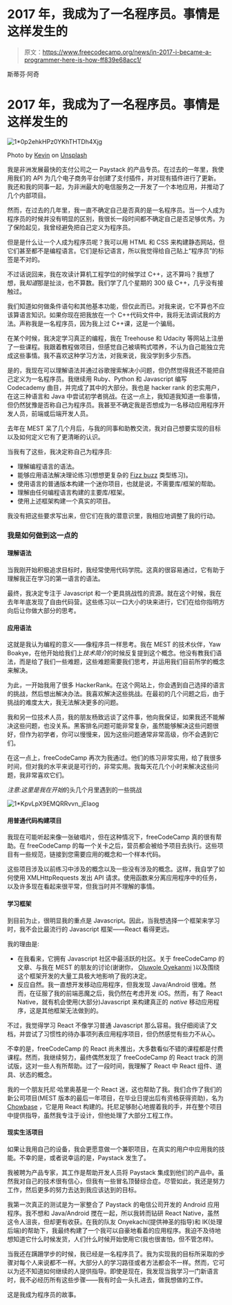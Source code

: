 # 2017 年，我成为了一名程序员。事情是这样发生的

> 原文：<https://www.freecodecamp.org/news/in-2017-i-became-a-programmer-here-is-how-ff839e68acc1/>

斯蒂芬·阿奇

# 2017 年，我成为了一名程序员。事情是这样发生的

![1*0p2ehkHPz0YKhTHTDh4Xjg](img/f2e77bc321b4e6d81b2472006ec7e07f.png)

Photo by [Kevin](https://unsplash.com/photos/w7ZyuGYNpRQ?utm_source=unsplash&utm_medium=referral&utm_content=creditCopyText) on [Unsplash](https://unsplash.com/?utm_source=unsplash&utm_medium=referral&utm_content=creditCopyText)

我是非洲发展最快的支付公司之一 Paystack 的产品专员。在过去的一年里，我使用我们的 API 为几个电子商务平台创建了支付插件，并对现有插件进行了更新。我还和我的同事一起，为非洲最大的电信服务之一开发了一个本地应用，并推动了几个内部项目。

然而，在过去的几年里，我一直不确定自己是否真的是一名程序员。当一个人成为程序员的时候并没有明显的区别，我很长一段时间都不确定自己是否足够优秀。为了保险起见，我曾经避免把自己定义为程序员。

但是是什么让一个人成为程序员呢？我可以用 HTML 和 CSS 来构建静态网站，但它们甚至都不是编程语言。它们是标记语言，所以我觉得给自己贴上“程序员”的标签是不对的。

不过话说回来，我在攻读计算机工程学位的时候学过 C++，这不算吗？我想了想，我*知道*那是扯淡，也不算数。我们学了几个星期的 300 级 C++，几乎没有接触过。

我们知道如何做条件语句和其他基本功能，但仅此而已。对我来说，它不算也不应该算语言知识。如果你现在把我放在一个 C++代码文件中，我将无法调试我的方法。声称我是一名程序员，因为我上过 C++课，这是一个骗局。

在某个时候，我决定学习真正的编程，我在 Treehouse 和 Udacity 等网站上注册了一些课程。我跟着教程做项目，但感觉自己被填鸭式喂养，不认为自己能独立完成这些事情。我不喜欢这种学习方法，对我来说，我没学到多少东西。

是的，我现在可以理解语法并通过谷歌搜索解决小问题，但仍然觉得我还不能把自己定义为一名程序员。我继续用 Ruby、Python 和 Javascript 编写 Codecademy 曲目，并完成了其中的大部分。我也是 hacker rank 的忠实用户，在这三种语言和 Java 中尝试初学者挑战。在这一点上，我知道我知道一些事情，但仍然犹豫是否称自己为程序员。我甚至不确定我是否想成为一名移动应用程序开发人员，前端或后端开发人员。

去年在 MEST 呆了几个月后，与我的同事和助教交流，我对自己想要实现的目标以及如何定义它有了更清晰的认识。

当我有了这些，我决定称自己为程序员:

*   理解编程语言的语法。
*   能够应用语法解决理论练习(想想更复杂的 [Fizz buzz](https://en.wikipedia.org/wiki/Fizz_buzz) 类型练习)。
*   使用语言的普通版本构建一个迷你项目，也就是说，不需要库/框架的帮助。
*   理解由任何编程语言构建的主要库/框架。
*   使用上述框架构建一个真实的项目。

我没有把这些要求写出来，但它们在我的潜意识里，我相应地调整了我的行动。

### 我是如何做到这一点的

#### 理解语法

当我刚开始积极追求目标时，我经常使用代码学院。这真的很容易通过，它有助于理解我正在学习的第一语言的语法。

最终，我决定专注于 Javascript 和一个更具挑战性的资源。就在这个时候，我在去年年底发现了自由代码营。这些练习以一口大小的块来进行，它们在给你指明方向后让你做大部分的思考。

#### 应用语法

这就是我认为编程的意义——像程序员一样思考。我在 MEST 的技术伙伴，Yaw Boakye，在他开始给我们上*技术简介*的时候反复提到这个概念。他没有教我们语法，而是给了我们一些难题，这些难题需要我们思考，并运用我们目前所学的概念来解决。

为此，一开始我用了很多 HackerRank。在这个网站上，你会遇到自己选择的语言的挑战，然后想出解决办法。我喜欢解决这些挑战。在最初的几个问题之后，由于挑战的难度太大，我无法解决更多的问题。

我和另一位技术人员，我的朋友杨致远谈了这件事，他向我保证，如果我还不能解决这些问题，也没关系。黑客排名问题可能非常复杂，虽然能够解决这些问题很好，但作为初学者，你可以慢慢来，因为这些问题通常非常高级，你不会遇到它们。

在这一点上，freeCodeCamp 再次为我通过。他们的练习非常实用，给了我很多时间，但对我的水平来说是可行的，非常实用。我每天花几个小时来解决这些问题，我非常喜欢它们。

*注意:这里是我在开始*的头几个月里遇到的一些挑战

![1*KpvLpX9EMQRRvvn_jEIaog](img/36c8935c26b8c458e7396b8699d13bb6.png)

#### 用普通代码构建项目

我现在可能听起来像一张破唱片，但在这种情况下，freeCodeCamp 真的很有帮助。在 freeCodeCamp 的每一个关卡之后，营员都会被给予项目去执行。这些项目有一些规范，链接到您需要应用的概念和一个样本代码。

这些项目涉及以前练习中涉及的概念以及一些没有涉及的概念。这样，我自学了如何使用 XMLHttpRequests 发出 API 请求。使用函数来分离应用程序中的任务，以及许多现在看起来很平常，但我当时并不理解的事情。

#### 学习框架

到目前为止，很明显我的重点是 Javascript。因此，当我想选择一个框架来学习时，我不会比最流行的 Javascript 框架——React 看得更远。

我的理由是:

*   在我看来，它拥有 Javascript 社区中最活跃的社区。关于 freeCodeCamp 的文章、与我在 MEST 的朋友的讨论(谢谢你， [Oluwole Oyekanmi](https://www.freecodecamp.org/news/in-2017-i-became-a-programmer-here-is-how-ff839e68acc1/undefined) )以及围绕这个框架开发的大量工具极大地影响了我的决定。
*   反应自然。我一直想开发移动应用程序，但我发现 Java/Android 很难。然而，在征服了我的前端恶魔之后，我仍然在考虑开发 iOS。然而，有了 React Native，就有机会使用(大部分)Javascript 来构建真正的 *native* 移动应用程序，这是其他框架无法做到的。

不过，我觉得学习 React 不像学习普通 Javascript 那么容易。我仔细阅读了文档，并尝试了习惯性的待办事项列表应用程序项目，但仍然感觉有些力不从心。

不幸的是，freeCodeCamp 的 React 尚未推出，大多数看似不错的课程都是付费课程。然而，我继续努力，最终偶然发现了 freeCodeCamp 的 React track 的测试版，这对一些人有所帮助。过了一段时间，我理解了 React 中 React 组件、道具、状态的概念。

我的一个朋友托尼·哈里奥基是一个 React 迷，这也帮助了我。我们合作了我们的新公司项目(MEST 版本的最后一年项目，在毕业日提出后有资格获得资助)，名为 [Chowbase](http://www.getchowbase.com/) ，它是用 React 构建的。托尼足够耐心地握着我的手，并在整个项目中提供指导，虽然我专注于设计，但他处理了大部分工程工作。

#### 现实生活项目

如果让我用自己的设备，我会更愿意做一个兼职项目，在真实的用户中应用我的技能。不幸的是，或者说幸运的是，Paystack 发生了。

我被聘为产品专家，其工作是帮助开发人员将 Paystack 集成到他们的产品中。虽然我对自己的技术很有信心，但我有一些冒名顶替综合症。尽管如此，我还是努力工作，然后更多的努力去达到我应该达到的目标。

我第一次真正的测试是为一家整合了 Paystack 的电信公司开发的 Android 应用程序。我不想和 Java/Android 搅在一起，所以我转而钻研 React Native，虽然这令人沮丧，但却更有收获。在我的队友 Onyekachi(提供神圣的指导)和 IK(处理后端)的帮助下，我最终构建了一个我可以自豪地看着的应用程序。我迫不及待地想知道它什么时候发货，人们什么时候开始使用它(我也很害怕，但不管怎样)。

当我还在蹒跚学步的时候，我已经是一名程序员了。我为实现我的目标所采取的步骤对每个人来说都不一样。大部分人的学习路径或者方法都会不一样。然而，它可以为还不知道如何继续的人提供指导。即使是现在，我发现当我学习一门新语言时，我不必经历所有这些步骤——我有时会一头扎进去，做我想做的工作。

这是我成为程序员的故事。